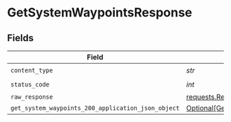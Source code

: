 # GetSystemWaypointsResponse


## Fields

| Field                                                                                                             | Type                                                                                                              | Required                                                                                                          | Description                                                                                                       |
| ----------------------------------------------------------------------------------------------------------------- | ----------------------------------------------------------------------------------------------------------------- | ----------------------------------------------------------------------------------------------------------------- | ----------------------------------------------------------------------------------------------------------------- |
| `content_type`                                                                                                    | *str*                                                                                                             | :heavy_check_mark:                                                                                                | N/A                                                                                                               |
| `status_code`                                                                                                     | *int*                                                                                                             | :heavy_check_mark:                                                                                                | N/A                                                                                                               |
| `raw_response`                                                                                                    | [requests.Response](https://requests.readthedocs.io/en/latest/api/#requests.Response)                             | :heavy_minus_sign:                                                                                                | N/A                                                                                                               |
| `get_system_waypoints_200_application_json_object`                                                                | [Optional[GetSystemWaypoints200ApplicationJSON]](../../models/operations/getsystemwaypoints200applicationjson.md) | :heavy_minus_sign:                                                                                                | OK                                                                                                                |
